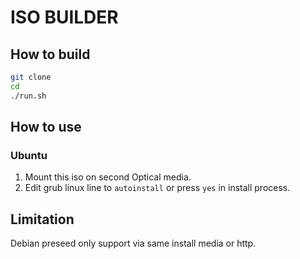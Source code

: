 # ISO BUILDER

## How to build

```bash
git clone
cd 
./run.sh
```

## How to use

### Ubuntu

1. Mount this iso on second Optical media.
2. Edit grub linux line to `autoinstall` or press `yes` in install process.

## Limitation

Debian preseed only support via same install media or http.